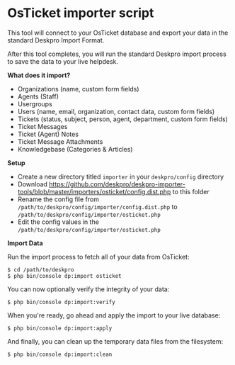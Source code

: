 OsTicket importer script
========================

This tool will connect to your OsTicket database and export your data in the standard Deskpro Import Format.

After this tool completes, you will run the standard Deskpro import process to save the data to your live helpdesk.

**What does it import?**

* Organizations (name, custom form fields)
* Agents (Staff)
* Usergroups
* Users (name, email, organization, contact data, custom form fields)
* Tickets (status, subject, person, agent, department, custom form fields)
* Ticket Messages
* Ticket (Agent) Notes
* Ticket Message Attachments
* Knowledgebase (Categories & Articles)

**Setup**

* Create a new directory titled `importer` in your `deskpro/config` directory
* Download https://github.com/deskpro/deskpro-importer-tools/blob/master/importers/osticket/config.dist.php to this folder
* Rename the config file from `/path/to/deskpro/config/importer/config.dist.php` to `/path/to/deskpro/config/importer/osticket.php`
* Edit the config values in the `/path/to/deskpro/config/importer/osticket.php`

**Import Data**

Run the import process to fetch all of your data from OsTicket:

    $ cd /path/to/deskpro
    $ php bin/console dp:import osticket

You can now optionally verify the integrity of your data:

    $ php bin/console dp:import:verify

When you're ready, go ahead and apply the import to your live database:

    $ php bin/console dp:import:apply

And finally, you can clean up the temporary data files from the filesystem:

    $ php bin/console dp:import:clean
